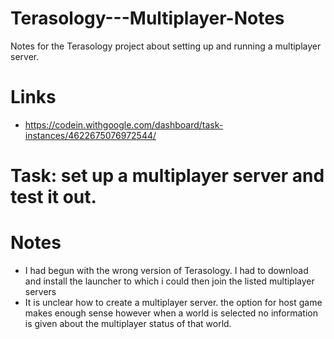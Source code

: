 # Terasology---Multiplayer-Notes
Notes for the Terasology project about setting up and running a multiplayer server.

# Links
  * https://codein.withgoogle.com/dashboard/task-instances/4622675076972544/
  
# Task: set up a multiplayer server and test it out.

# Notes
  * I had begun with the wrong version of Terasology. I had to download and install the launcher to which i could then join the listed multiplayer servers
  * It is unclear how to create a multiplayer server. the option for host game makes enough sense however when a world is selected no information is given about the multiplayer status of that world. 
